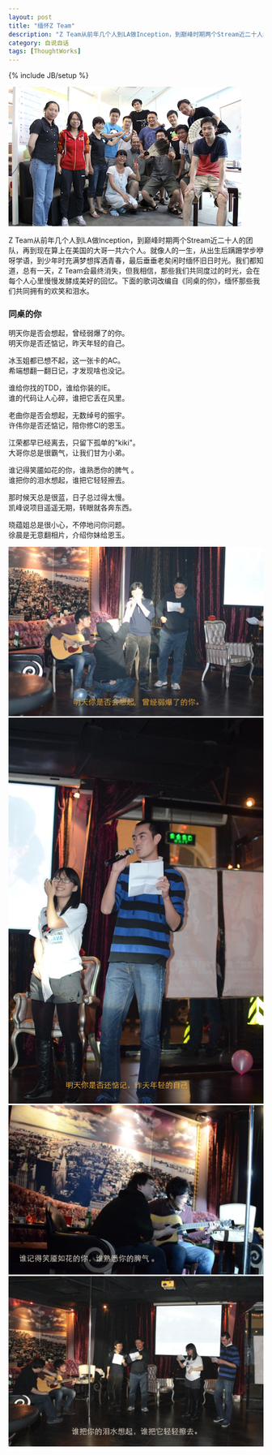 ```yaml
---
layout: post
title: "缅怀Z Team"
description: "Z Team从前年几个人到LA做Inception，到巅峰时期两个Stream近二十人的团队，再到现在算上在美国的大哥一共六个人。就像人的一生，从出生后蹒跚学步咿呀学语，到少年时充满梦想挥洒青春，最后垂垂老矣闲时缅怀旧日时光。我们都知道，总有一天，Z Team会最终消失，但我相信，那些我们共同度过的时光，会在每个人心里慢慢发酵成美好的回忆。"
category: 自说自话
tags: [ThoughtWorks]
---
```

{% include JB/setup %}
<script type="text/javascript" src="../scripts/tagline.js"></script>
<script type="text/javascript">

</script>

![z_team](/assets/image/posts/z_team.png)

Z Team从前年几个人到LA做Inception，到巅峰时期两个Stream近二十人的团队，再到现在算上在美国的大哥一共六个人。就像人的一生，从出生后蹒跚学步咿呀学语，到少年时充满梦想挥洒青春，最后垂垂老矣闲时缅怀旧日时光。我们都知道，总有一天，Z Team会最终消失，但我相信，那些我们共同度过的时光，会在每个人心里慢慢发酵成美好的回忆。下面的歌词改编自《同桌的你》，缅怀那些我们共同拥有的欢笑和泪水。

### 同桌的你

明天你是否会想起，曾经弱爆了的你。<br> 
明天你是否还惦记，昨天年轻的自己。

冰玉姐都已想不起，这一张卡的AC。 <br>
希端想翻一翻日记，才发现啥也没记。

谁给你找的TDD，谁给你装的IE。 <br>
谁的代码让人心碎，谁把它丢在风里。

老曲你是否会想起，无数绰号的振宇。 <br>
许伟你是否还惦记，陪你修CI的恩玉。

江荣都早已经离去，只留下孤单的"kiki"。 <br>
大哥你总是很霸气，让我们甘为小弟。

谁记得笑靥如花的你，谁熟悉你的脾气 。 <br>
谁把你的泪水想起，谁把它轻轻擦去。

那时候天总是很蓝，日子总过得太慢。 <br>
凯峰说项目遥遥无期，转眼就各奔东西。

晓蕴姐总是很小心，不停地问你问题。 <br>
徐晨是无意翻相片，介绍你妹给恩玉。

![z_team](/assets/image/posts/2013-newyear-z-team-1.JPG)
![z_team](/assets/image/posts/2013-newyear-z-team-2.JPG)
![z_team](/assets/image/posts/2013-newyear-z-team-3.JPG)
![z_team](/assets/image/posts/2013-newyear-z-team-4.JPG)
